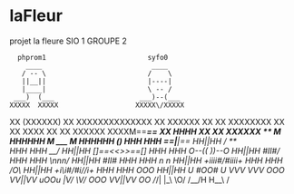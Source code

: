 # laFleur
projet la fleure SIO 1 GROUPE 2


      phprom1                         syfo0
        ____                           ____
       / -- \                         /    \
       ||__||                         |----|
       |____|                         \ -- /
     ___)  (___                     ___)--(___
    XXXXX  XXXXX                   XXXXX\/XXXXX
   XX (XXXXXX) XX                  XXXXXXXXXXXXXX
  XX   XXXXXX   XX               XX  XXXXXXXX  XX
   XX   XXXX     XX               XX  XXXXXX   XXXXM==____==
    XX  HHHH      XX               XX XXXXXX           **
     M HHHHHH       M   ___         M HHHHHH          *()*
      HHH  HHH       ==|___|==        HH||HH         / ** \
      HHH  HHH         \___/          HH||HH      []==<<>>==[]
      HHH  HHH      O--(( ))--O       HH||HH         \#II#/
      HHH  HHH         \nnn/          HH||HH          #II#
      HHH  HHH         n   n          HH||HH     +iiii#/\#iiii+
      HHH  HHH          /O\           HH||HH     +i\\i#\/#i//i+
      HHH  HHH          OOO           HH||HH        U #OO# U
      VVV  VVV          OOO           VV||VV          uOOu
      |V/  \V/          OOO          _VV||VV__         OO
     /_/|  |\_\         \O/         /__/H H\__\        \/
